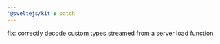 ```yaml
---
'@sveltejs/kit': patch
---
```


fix: correctly decode custom types streamed from a server load function
